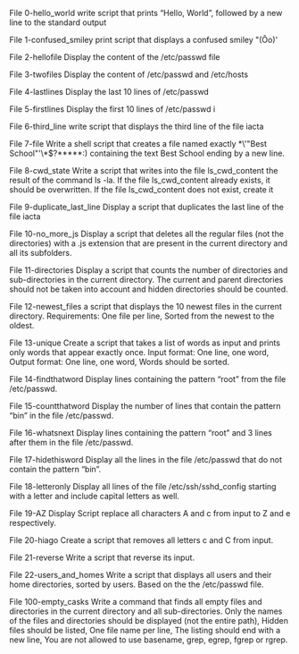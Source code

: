 File 0-hello_world write script that prints “Hello, World”, followed by a new line to the standard output

File 1-confused_smiley print script that displays a confused smiley "(Ôo)'

File 2-hellofile Display the content of the /etc/passwd file 

File 3-twofiles Display the content of /etc/passwd and /etc/hosts

File 4-lastlines Display the last 10 lines of /etc/passwd

File 5-firstlines Display the first 10 lines of /etc/passwd i

File 6-third_line write  script that displays the third line of the file iacta

File 7-file Write a shell script that creates a file named exactly \*\\'"Best School"\'\\*$\?\*\*\*\*\*:) containing the text Best School ending by a new line.

File 8-cwd_state Write a script that writes into the file ls_cwd_content the result of the command ls -la. If the file ls_cwd_content already exists, it should be overwritten. If the file ls_cwd_content does not exist, create it

File 9-duplicate_last_line Display a script that duplicates the last line of the file iacta

File 10-no_more_js Display a script that deletes all the regular files (not the directories) with a .js extension that are present in the current directory and all its subfolders.

File 11-directories Display a script that counts the number of directories and sub-directories in the current directory. The current and parent directories should not be taken into account and hidden directories should be counted. 

File 12-newest_files  a script that displays the 10 newest files in the current directory. Requirements: One file per line, Sorted from the newest to the oldest.

File 13-unique Create a script that takes a list of words as input and prints only words that appear exactly once. Input format: One line, one word, Output format: One line, one word, Words should be sorted. 

File 14-findthatword Display lines containing the pattern “root” from the file /etc/passwd.

File 15-countthatword Display the number of lines that contain the pattern “bin” in the file /etc/passwd.

File 16-whatsnext Display lines containing the pattern “root” and 3 lines after them in the file /etc/passwd.

File 17-hidethisword Display all the lines in the file /etc/passwd that do not contain the pattern “bin”.

File 18-letteronly Display all lines of the file /etc/ssh/sshd_config starting with a letter and include capital letters as well.

File 19-AZ Display Script replace all characters A and c from input to Z and e respectively.

File 20-hiago Create a script that removes all letters c and C from input.  

File 21-reverse Write a script that reverse its input.

File 22-users_and_homes Write a script that displays all users and their home directories, sorted by users. Based on the the /etc/passwd file.

File 100-empty_casks Write a command that finds all empty files and directories in the current directory and all sub-directories. Only the names of the files and directories should be displayed (not the entire path), Hidden files should be listed, One file name per line, The listing should end with a new line, You are not allowed to use basename, grep, egrep, fgrep or rgrep.      

